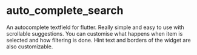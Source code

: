# auto_complete_search

An autocomplete textfield for flutter. Really simple and easy to use with scrollable suggestions. You can customise what happens when item is selected and how filtering is done. Hint text and borders of the widget are also customizable.
